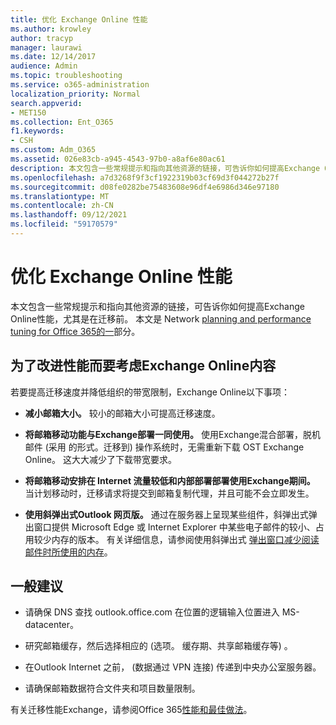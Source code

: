 ```yaml
---
title: 优化 Exchange Online 性能
ms.author: krowley
author: tracyp
manager: laurawi
ms.date: 12/14/2017
audience: Admin
ms.topic: troubleshooting
ms.service: o365-administration
localization_priority: Normal
search.appverid:
- MET150
ms.collection: Ent_O365
f1.keywords:
- CSH
ms.custom: Adm_O365
ms.assetid: 026e83cb-a945-4543-97b0-a8af6e80ac61
description: 本文包含一些常规提示和指向其他资源的链接，可告诉你如何提高Exchange Online。
ms.openlocfilehash: a7d3268f9f3cf1922319b03cf69d3f044272b27f
ms.sourcegitcommit: d08fe0282be75483608e96df4e6986d346e97180
ms.translationtype: MT
ms.contentlocale: zh-CN
ms.lasthandoff: 09/12/2021
ms.locfileid: "59170579"
---
```

# <a name="tune-exchange-online-performance"></a>优化 Exchange Online 性能

本文包含一些常规提示和指向其他资源的链接，可告诉你如何提高Exchange Online性能，尤其是在迁移前。 本文是 Network [planning and performance tuning for Office 365的一](./network-planning-and-performance.md)部分。
   
## <a name="things-to-consider-in-order-to-improve-exchange-online-performance"></a>为了改进性能而要考虑Exchange Online内容

若要提高迁移速度并降低组织的带宽限制，Exchange Online以下事项：
  
- **减小邮箱大小。** 较小的邮箱大小可提高迁移速度。 
    
- **将邮箱移动功能与Exchange部署一同使用。** 使用Exchange混合部署，脱机邮件 (采用 的形式。迁移到) 操作系统时，无需重新下载 OST Exchange Online。 这大大减少了下载带宽要求。 
    
- **将邮箱移动安排在 Internet 流量较低和内部部署部署使用Exchange期间。** 当计划移动时，迁移请求将提交到邮箱复制代理，并且可能不会立即发生。 
    
- **使用斜弹出式Outlook 网页版。** 通过在服务器上呈现某些组件，斜弹出式弹出窗口提供 Microsoft Edge 或 Internet Explorer 中某些电子邮件的较小、占用较少内存的版本。 有关详细信息，请参阅使用斜弹出式 [弹出窗口减少阅读邮件时所使用的内存](https://support.office.com/article/a6d6ba01-2562-4c3d-a8f1-78748dd506cf)。


## <a name="general-advice"></a>一般建议

- 请确保 DNS 查找 outlook.office.com 在位置的逻辑输入位置进入 MS-datacenter。

- 研究邮箱缓存，然后选择相应的 (选项。 缓存期、共享邮箱缓存等) 。

- 在Outlook Internet 之前， (数据通过 VPN 连接) 传递到中央办公室服务器。

- 请确保邮箱数据符合文件夹和项目数量限制。
    
有关迁移性能Exchange，请参阅Office 365[性能和最佳做法](https://support.office.com/article/d9acb371-fd6c-4c14-aa8e-db5cbe39aa57)。

